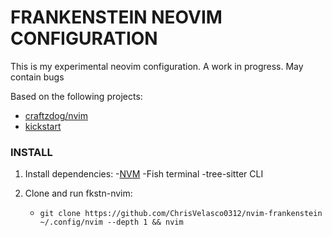 # FRANKENSTEIN NEOVIM CONFIGURATION

This is my experimental neovim configuration.
A work in progress. May contain bugs

Based on the following projects:

- [craftzdog/nvim](https://github.com/craftzdog/dotfiles-public)
- [kickstart](https://github.com/nvim-lua/kickstart.nvim)

 ### INSTALL

 1. Install dependencies:
    -[NVM](https://github.com/nvm-sh/nvm)
    -Fish terminal
    -tree-sitter CLI

 2. Clone and run fkstn-nvim:
    - `git clone https://github.com/ChrisVelasco0312/nvim-frankenstein ~/.config/nvim --depth 1 && nvim`
